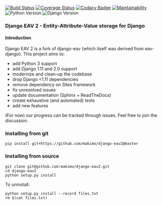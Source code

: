 [![Build Status](https://travis-ci.org/makimo/django-eav2.svg?branch=master)](https://travis-ci.org/makimo/django-eav2)
[![Coverage Status](https://coveralls.io/repos/github/makimo/django-eav2/badge.svg?branch=master)](https://coveralls.io/github/makimo/django-eav2?branch=master)
[![Codacy Badge](https://api.codacy.com/project/badge/Grade/159540d899bd41bb860f0ce996427e1f)](https://www.codacy.com/app/IwoHerka/django-eav2?utm_source=github.com&amp;utm_medium=referral&amp;utm_content=makimo/django-eav2&amp;utm_campaign=Badge_Grade)
[![Maintainability](https://api.codeclimate.com/v1/badges/b90eacf7a90db4b58f13/maintainability)](https://codeclimate.com/github/makimo/django-eav2/maintainability)
![Python Version](https://img.shields.io/badge/Python-2.7,%203.5,%203.6,%203.7dev-blue.svg)
![Django Version](https://img.shields.io/badge/Django-1.11,%202.0,%20tip-green.svg)

### Django EAV 2 - Entity-Attribute-Value storage for Django

#### Introduction

Django EAV 2 is a fork of django-eav (which itself was derived from eav-django).
This project aims to:

- add Python 3 support
- add Django 1.11 and 2.0 support
- modernize and clean-up the codebase
- drop Django <1.11 dependencies
- remove dependency on Sites framework
- fix unresolved issues
- update documentation (Sphinx + ReadTheDocs)
- create exhaustive (and automated) tests
- add new features

(For now) our progress can be tracked through issues. Feel free
to join the discussion.

### Installing from git

```
pip install git+https://github.com/makimo/django-eav2@master
```

### Installing from source

```
git clone git@github.com:makimo/django-eav2.git
cd django-eav2
python setup.py install
```
To uninstall:
```
python setup.py install --record files.txt
rm $(cat files.txt)
```
